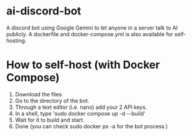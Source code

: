 # ai-discord-bot
A discord bot using Google Gemini to let anyone in a server talk to AI publicly.
A dockerfile and docker-compose.yml is also available for self-hosting.
# How to self-host (with Docker Compose)
1. Download the files.
2. Go to the directory of the bot.
3. Through a text editor (i.e. nano) add your 2 API keys.
4. In a shell, type
   'sudo docker compose up -d --build'
5. Wait for it to build and start.
6. Done (you can check sudo docker ps -a for the bot process.)
